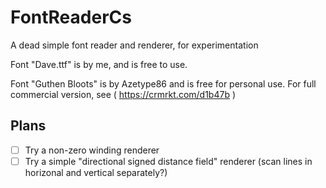 # FontReaderCs
A dead simple font reader and renderer, for experimentation 

Font "Dave.ttf" is by me, and is free to use.

Font "Guthen Bloots" is by Azetype86 and is free for personal use. For full commercial version, see ( https://crmrkt.com/d1b47b )

## Plans

* [ ] Try a non-zero winding renderer
* [ ] Try a simple "directional signed distance field" renderer (scan lines in horizonal and vertical separately?)